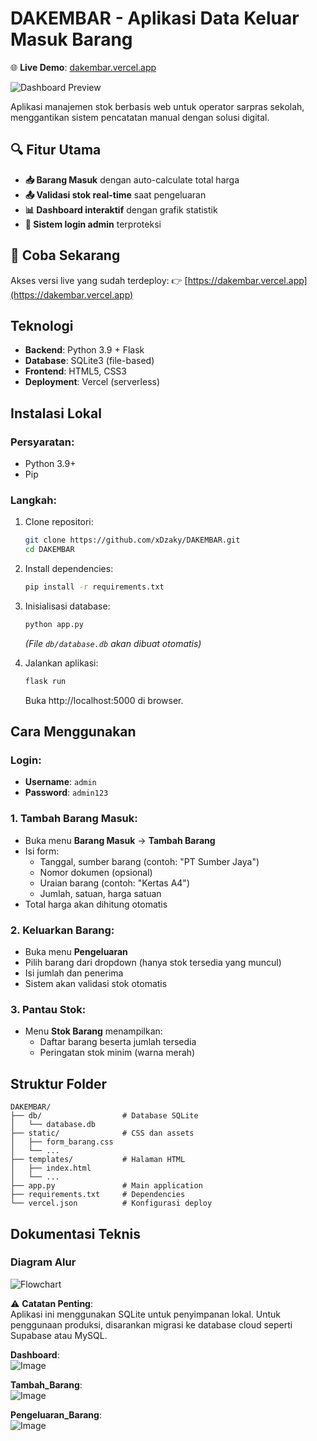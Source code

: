 # DAKEMBAR - Aplikasi Data Keluar Masuk Barang

🌐 **Live Demo**: [dakembar.vercel.app](https://dakembar.vercel.app)

![Dashboard Preview](https://github.com/user-attachments/assets/862c0848-8513-4f6b-9848-0f4acc7140cc)

Aplikasi manajemen stok berbasis web untuk operator sarpras sekolah, menggantikan sistem pencatatan manual dengan solusi digital.

## 🔍 Fitur Utama
- **📥 Barang Masuk** dengan auto-calculate total harga
- **📤 Validasi stok real-time** saat pengeluaran
- **📊 Dashboard interaktif** dengan grafik statistik
- **🔐 Sistem login admin** terproteksi

## 🚀 Coba Sekarang
Akses versi live yang sudah terdeploy:
👉 [https://dakembar.vercel.app](https://dakembar.vercel.app)


## Teknologi
- **Backend**: Python 3.9 + Flask
- **Database**: SQLite3 (file-based)
- **Frontend**: HTML5, CSS3
- **Deployment**: Vercel (serverless)

## Instalasi Lokal
### Persyaratan:
- Python 3.9+
- Pip

### Langkah:
1. Clone repositori:
   ```bash
   git clone https://github.com/xDzaky/DAKEMBAR.git
   cd DAKEMBAR
   ```

2. Install dependencies:
   ```bash
   pip install -r requirements.txt
   ```

3. Inisialisasi database:
   ```bash
   python app.py
   ```
   *(File `db/database.db` akan dibuat otomatis)*

4. Jalankan aplikasi:
   ```bash
   flask run
   ```
   Buka http://localhost:5000 di browser.

## Cara Menggunakan
### Login:
- **Username**: `admin`
- **Password**: `admin123`

### 1. Tambah Barang Masuk:
- Buka menu **Barang Masuk** → **Tambah Barang**
- Isi form:
  - Tanggal, sumber barang (contoh: "PT Sumber Jaya")
  - Nomor dokumen (opsional)
  - Uraian barang (contoh: "Kertas A4")
  - Jumlah, satuan, harga satuan
- Total harga akan dihitung otomatis

### 2. Keluarkan Barang:
- Buka menu **Pengeluaran**
- Pilih barang dari dropdown (hanya stok tersedia yang muncul)
- Isi jumlah dan penerima
- Sistem akan validasi stok otomatis

### 3. Pantau Stok:
- Menu **Stok Barang** menampilkan:
  - Daftar barang beserta jumlah tersedia
  - Peringatan stok minim (warna merah)

## Struktur Folder
```
DAKEMBAR/
├── db/                  # Database SQLite
│   └── database.db
├── static/              # CSS dan assets
│   ├── form_barang.css
│   └── ...
├── templates/           # Halaman HTML
│   ├── index.html
│   └── ...
├── app.py               # Main application
├── requirements.txt     # Dependencies
└── vercel.json          # Konfigurasi deploy
```


## Dokumentasi Teknis
### Diagram Alur
![Flowchart](https://github.com/user-attachments/assets/10f998d0-17f7-4d60-ac90-33d16daf11e5)


⚠️ **Catatan Penting**:  
Aplikasi ini menggunakan SQLite untuk penyimpanan lokal. Untuk penggunaan produksi, disarankan migrasi ke database cloud seperti Supabase atau MySQL.

**Dashboard**:  
![Image](https://github.com/user-attachments/assets/862c0848-8513-4f6b-9848-0f4acc7140cc)

**Tambah_Barang**:  
![Image](https://github.com/user-attachments/assets/7d2fafe7-5da5-4ecf-8840-9d99adcf5cba)

**Pengeluaran_Barang**:  
![Image](https://github.com/user-attachments/assets/fb61eab0-d3e0-4c03-8074-ae72cb189bd6)
```
